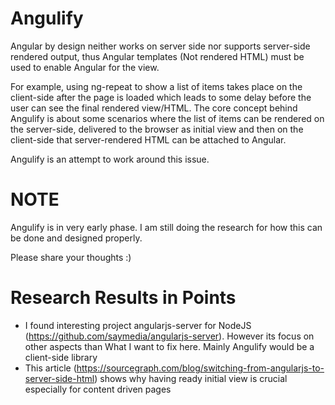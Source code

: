 # Angulify
Angular by design neither works on server side nor supports server-side rendered output, thus Angular templates (Not rendered HTML) must be used to enable Angular for the view.

For example, using ng-repeat to show a list of items takes place on the client-side after the page is loaded which leads to some delay before the user can see the final rendered view/HTML. 
The core concept behind Angulify is about some scenarios where the list of items can be rendered on the server-side, delivered to the browser as initial view and then on the client-side that server-rendered HTML can be attached to Angular.

Angulify is an attempt to work around this issue.

# NOTE
Angulify is in very early phase. I am still doing the research for how this can be done and designed properly.

Please share your thoughts :)

# Research Results in Points
- I found interesting project angularjs-server for NodeJS (https://github.com/saymedia/angularjs-server). However its focus on other aspects than What I want to fix here. Mainly Angulify would be a client-side library
- This article (https://sourcegraph.com/blog/switching-from-angularjs-to-server-side-html) shows why having ready initial view is crucial especially for content driven pages
